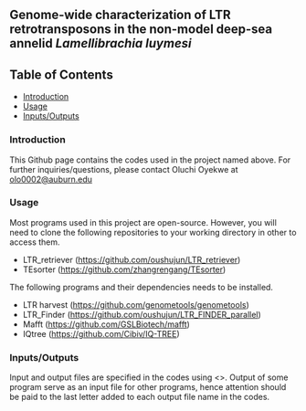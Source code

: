 ## Genome-wide characterization of LTR retrotransposons in the non-model deep-sea annelid *Lamellibrachia luymesi* ##

## Table of Contents

   * [Introduction](#introduction)
   * [Usage](#usage)
   * [Inputs/Outputs](#Inputs/Outputs)
   
 ### Introduction ###
 
 This Github page contains the codes used in the project named above. 
 For further inquiries/questions, please contact Oluchi Oyekwe at olo0002@auburn.edu
 
 ### Usage ### 
 
 Most programs used in this project are open-source. However, you will need to clone the following repositories to your working directory in other to access them.
 
 + LTR_retriever (https://github.com/oushujun/LTR_retriever)
 + TEsorter      (https://github.com/zhangrengang/TEsorter)
 
 
 The following programs and their dependencies needs to be installed.
 
 + LTR harvest   (https://github.com/genometools/genometools)
 + LTR_Finder    (https://github.com/oushujun/LTR_FINDER_parallel)
 + Mafft         (https://github.com/GSLBiotech/mafft)
 + IQtree        (https://github.com/Cibiv/IQ-TREE)
 
 ### Inputs/Outputs ###
 
 Input and output files are specified in the codes using <>. Output of some program serve as an input file for other programs, hence attention should be paid to the last letter added to each output file name in the codes.
 
